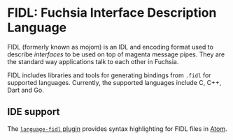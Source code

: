 FIDL: Fuchsia Interface Description Language
============================================


FIDL (formerly known as mojom) is an IDL and encoding format used to describe
*interfaces* to be used on top of magenta message pipes. They are the standard
way applications talk to each other in Fuchsia.

FIDL includes libraries and tools for generating bindings from `.fidl` for
supported languages. Currently, the supported languages include C, C++, Dart and
Go.


## IDE support

The [`language-fidl` plugin][language-fidl] provides syntax highlighting for
FIDL files in [Atom][atom].


[language-fidl]: https://atom.io/packages/language-fidl "FIDL Atom plugin"
[atom]: https://atom.io "Atom editor"
